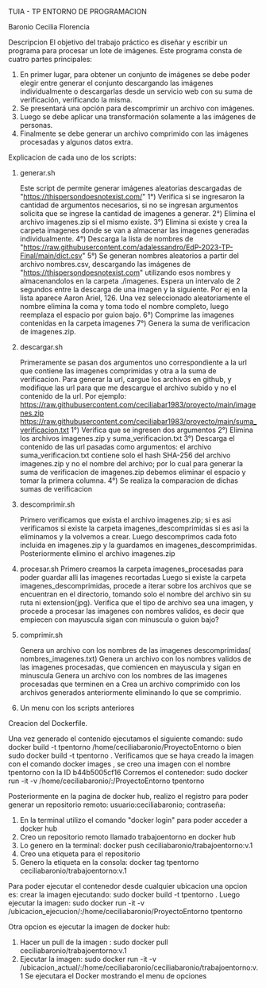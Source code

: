 TUIA - TP ENTORNO DE PROGRAMACION


Baronio Cecilia Florencia

Descripcion
El objetivo del trabajo práctico es diseñar y escribir un programa para procesar
un lote de imágenes. Este programa consta de cuatro partes principales:
1. En primer lugar, para obtener un conjunto de imágenes se debe poder
elegir entre generar el conjunto descargando las imágenes individualmente o
descargarlas desde un servicio web con su suma de verificación, verificando
la misma.
2. Se presentará una opción para descomprimir un archivo con imágenes.
3. Luego se debe aplicar una transformación solamente a las imágenes de
personas.
4. Finalmente se debe generar un archivo comprimido con las imágenes
procesadas y algunos datos extra.

Explicacion de cada uno de los scripts:

1) generar.sh
   
   Este script de  permite generar imágenes aleatorias descargadas de "https://thispersondoesnotexist.com/"
   1°) Verifica si se ingresaron la cantidad de argumentos necesarios, si no se ingresan argumentos solicita que se ingrese la cantidad de imagenes a generar.
   2°) Elimina el archivo imagenes.zip si el mismo existe.
   3°) Elimina si existe y crea la carpeta imagenes  donde se van a almacenar las imagenes generadas individualmente.
   4°) Descarga la lista de nombres de "https://raw.githubusercontent.com/adalessandro/EdP-2023-TP-Final/main/dict.csv"
   5°) Se generan nombres aleatorios a partir del archivo nombres.csv, descargando las imágenes de "https://thispersondoesnotexist.com" utilizando esos     nombres  y almacenandolos en la carpeta ./imagenes. Espera un intervalo de 2 segundos entre la descarga de una imagen y la siguiente. Por ej en la lista aparece  Aaron Ariel, 126. Una vez seleccionado aleatoriamente el nombre elimina la coma y toma todo el nombre completo, luego reemplaza el espacio por guion bajo.
   6°) Comprime las imagenes contenidas en la carpeta imagenes
   7°) Genera la suma de verificacion de imagenes.zip.
   
 2) descargar.sh
  
    Primeramente se pasan dos argumentos uno correspondiente a la url que contiene las imagenes comprimidas y otra a la suma de verificacion.
    Para generar la url, cargue los archivos en github, y modifique las url para que me descargue el archivo subido y no el contenido de la url. Por ejemplo:
    https://raw.githubusercontent.com/ceciliabar1983/proyecto/main/imagenes.zip         
    https://raw.githubusercontent.com/ceciliabar1983/proyecto/main/suma_verificacion.txt
    1°) Verifica que se ingresen dos argumentos
    2°) Elimina los archivos imagenes.zip y suma_verificacion.txt
    3°) Descarga el contenido de las url pasadas como argumentos: el archivo suma_verificacion.txt contiene solo el hash SHA-256 del archivo imagenes.zip y 
    no el nombre del archivo; por lo cual para generar la suma de verificacion de imagenes.zip debemos eliminar el espacio y tomar la primera columna.
    4°) Se realiza la comparacion de dichas sumas de verificacion
    
3) descomprimir.sh
   
   Primero verificamos que exista el archivo imagenes.zip; si es asi verificamos si existe la carpeta imagenes_descomprimidas si es asi la eliminamos y la 
   volvemos a crear.
   Luego descomprimos cada foto incluida en imagenes.zip y la guardamos en imagenes_descomprimidas.
   Posteriormente elimino el archivo imagenes.zip
   
4) procesar.sh
   Primero creamos la carpeta imagenes_procesadas para poder guardar alli las imagenes recortadas
   Luego si existe la carpeta imagenes_descomprimidas, procede a iterar sobre los archivos que se encuentran en el directorio, tomando solo el nombre del archivo sin su ruta ni extension(jpg).
   Verifica que el tipo de archivo sea una imagen, y  procede a procesar las imagenes con nombres validos, es decir que empiecen con mayuscula sigan con minuscula o guion bajo?
   
5) comprimir.sh
   
   Genera un archivo con los nombres de las imagenes descomprimidas( nombres_imagenes.txt)
   Genera un archivo con los nombres validos de las imagenes procesadas, que comiencen en mayuscula y sigan en minuscula
   Genera un archivo con los nombres de las imagenes procesadas que terminen en a
   Crea un archivo comprimido con los archivos generados anteriormente eliminando lo que se comprimio.
6) Un menu con los scripts anteriores

Creacion del Dockerfile.

Una vez generado el contenido ejecutamos el siguiente comando:
sudo docker build -t tpentorno /home/ceciliabaronio/ProyectoEntorno o bien sudo docker build -t tpentorno .
Verificamos que se haya creado la imagen con el comando docker images , se creo una imagen con el nombre tpentorno con la ID b44b5005cf16
Corremos el contenedor:
sudo docker run -it -v /home/ceciliabaronio/:/ProyectoEntorno tpentorno

Posteriormente en la pagina de docker hub, realizo el registro para poder generar un repositorio remoto:
usuario:ceciliabaronio; contraseña:
1)   En la terminal utilizo el comando "docker login" para poder acceder a docker hub
2)   Creo un repositorio remoto llamado trabajoentorno en docker hub
3)   Lo genero en la terminal: docker push ceciliabaronio/trabajoentorno:v.1
4)   Creo una etiqueta para el repositorio
5)   Genero la etiqueta en la consola: docker tag tpentorno ceciliabaronio/trabajoentorno:v.1

Para poder ejecutar el contenedor desde cualquier ubicacion una opcion es: 
crear la imagen  ejecutando:  sudo docker build -t tpentorno .
Luego ejecutar la imagen:
sudo docker run -it -v /ubicacion_ejecucion/:/home/ceciliabaronio/ProyectoEntorno tpentorno

Otra opcion es ejecutar la imagen de docker hub:
1) Hacer un pull de la imagen : sudo docker pull ceciliabaronio/trabajoentorno:v.1
2) Ejecutar la imagen: sudo docker run -it -v /ubicacion_actual/:/home/ceciliabaronio/ceciliabaronio/trabajoentorno:v.1
Se ejecutara el Docker mostrando el menu de opciones








   
   
   
   
    
    
    


